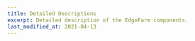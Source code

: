 ```yaml
---
title: Detailed Descriptions
excerpt: Detailed description of the EdgeFarm components.
last_modified_at: 2021-04-13
---
```

